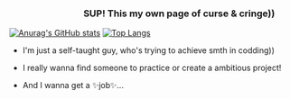 ### &emsp;&emsp;&emsp;&emsp;&emsp;&emsp;&emsp;&emsp;SUP! This my own page of curse & cringe))

<!--
**TrueLubimec/TrueLubimec** is a ✨ _special_ ✨ repository because its `README.md` (this file) appears on your GitHub profile.
-->
[![Anurag's GitHub stats](https://github-readme-stats.vercel.app/api?username=TrueLubimec&theme=radical)](https://github.com/anuraghazra/github-readme-stats)
[![Top Langs](https://github-readme-stats.vercel.app/api/top-langs/?username=TrueLubimec&layout=compact&theme=radical)](https://github.com/anuraghazra/github-readme-stats)

 - I'm just a self-taught guy, who's trying to achieve smth in codding)) 

 - I really wanna find someone to practice or create a ambitious project!

 - And I wanna get a ✨job✨...
